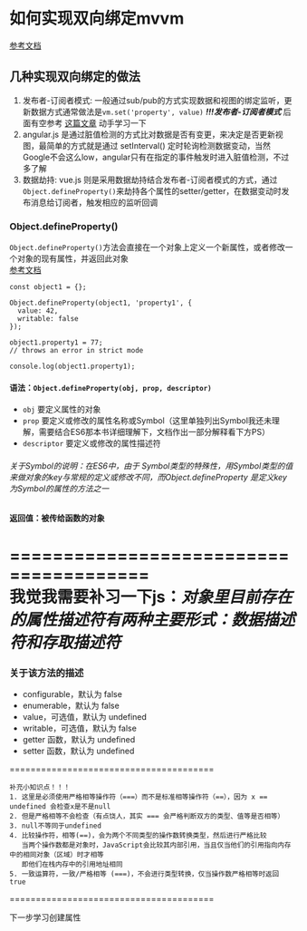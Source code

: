 #  如何实现双向绑定mvvm

[参考文档](https://github.com/DMQ/mvvm)

## 几种实现双向绑定的做法
1. 发布者-订阅者模式: 一般通过sub/pub的方式实现数据和视图的绑定监听，更新数据方式通常做法是`vm.set('property', value)`
 ***!!!发布者-订阅者模式*** 后面有空参考 [这篇文章](http://www.html-js.com/article/Study-of-twoway-data-binding-JavaScript-talk-about-JavaScript-every-day) 动手学习一下  
2. angular.js 是通过脏值检测的方式比对数据是否有变更，来决定是否更新视图，最简单的方式就是通过 setInterval() 定时轮询检测数据变动，当然Google不会这么low，angular只有在指定的事件触发时进入脏值检测，不过多了解  
3. 数据劫持: vue.js 则是采用数据劫持结合发布者-订阅者模式的方式，通过`Object.defineProperty()`来劫持各个属性的setter/getter，在数据变动时发布消息给订阅者，触发相应的监听回调  

### Object.defineProperty()
`Object.defineProperty()`方法会直接在一个对象上定义一个新属性，或者修改一个对象的现有属性，并返回此对象  
[参考文档](https://developer.mozilla.org/zh-CN/docs/Web/JavaScript/Reference/Global_Objects/Object/defineProperty)  
```
const object1 = {};

Object.defineProperty(object1, 'property1', {
  value: 42,
  writable: false
});

object1.property1 = 77;
// throws an error in strict mode

console.log(object1.property1);
```

#### 语法：`Object.defineProperty(obj, prop, descriptor)`
+ `obj` 要定义属性的对象  
+ `prop` 要定义或修改的属性名称或Symbol（这里单独列出Symbol我还未理解，需要结合ES6那本书详细理解下，文档作出一部分解释看下方PS）  
+ `descriptor` 要定义或修改的属性描述符  

###### 关于Symbol的说明：在ES6中，由于 Symbol类型的特殊性，用Symbol类型的值来做对象的key与常规的定义或修改不同，而Object.defineProperty 是定义key为Symbol的属性的方法之一

#### 返回值：被传给函数的对象

=======================================  
我觉我需要补习一下js：***对象里目前存在的属性描述符有两种主要形式：数据描述符和存取描述符*** 
=======================================  

### 关于该方法的描述
* configurable，默认为 false  
* enumerable，默认为 false  
* value，可选值，默认为 undefined
* writable，可选值，默认为 false
* getter 函数，默认为 undefined
* setter 函数，默认为 undefined

=======================================  
```
补充小知识点！！！
1. 这里是必须使用严格相等操作符（===）而不是标准相等操作符（==），因为 x == undefined 会检查x是不是null  
2. 但是严格相等不会检查（有点饶人，其实 === 会严格判断双方的类型、值等是否相等）  
3. null不等同于undefined  
4. 比较操作符，相等(==)，会为两个不同类型的操作数转换类型，然后进行严格比较  
   当两个操作数都是对象时，JavaScript会比较其内部引用，当且仅当他们的引用指向内存中的相同对象（区域）时才相等  
   即他们在栈内存中的引用地址相同  
5. 一致运算符，一致/严格相等 (===)，不会进行类型转换，仅当操作数严格相等时返回true
```
=======================================  

下一步学习创建属性